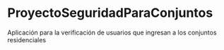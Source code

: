 # ProyectoSeguridadParaConjuntos
Aplicación para la verificación de usuarios que ingresan a los conjuntos residenciales
